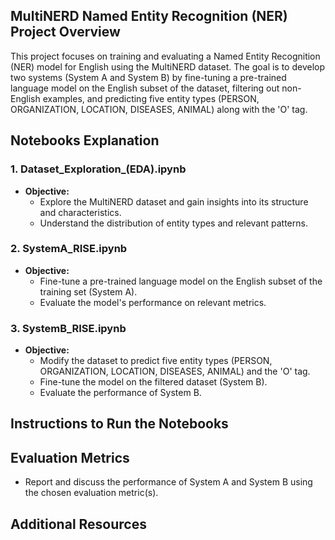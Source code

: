 
## MultiNERD Named Entity Recognition (NER) Project Overview

This project focuses on training and evaluating a Named Entity Recognition (NER) model for English using the MultiNERD dataset. The goal is to develop two systems (System A and System B) by fine-tuning a pre-trained language model on the English subset of the dataset, filtering out non-English examples, and predicting five entity types (PERSON, ORGANIZATION, LOCATION, DISEASES, ANIMAL) along with the 'O' tag.

## Notebooks Explanation

### 1. Dataset_Exploration_(EDA).ipynb

- **Objective:**
  - Explore the MultiNERD dataset and gain insights into its structure and characteristics.
  - Understand the distribution of entity types and relevant patterns.

### 2. SystemA_RISE.ipynb

- **Objective:**
  - Fine-tune a pre-trained language model on the English subset of the training set (System A).
  - Evaluate the model's performance on relevant metrics.

### 3. SystemB_RISE.ipynb

- **Objective:**
  - Modify the dataset to predict five entity types (PERSON, ORGANIZATION, LOCATION, DISEASES, ANIMAL) and the 'O' tag.
  - Fine-tune the model on the filtered dataset (System B).
  - Evaluate the performance of System B.


## Instructions to Run the Notebooks



## Evaluation Metrics

- Report and discuss the performance of System A and System B using the chosen evaluation metric(s).

## Additional Resources
